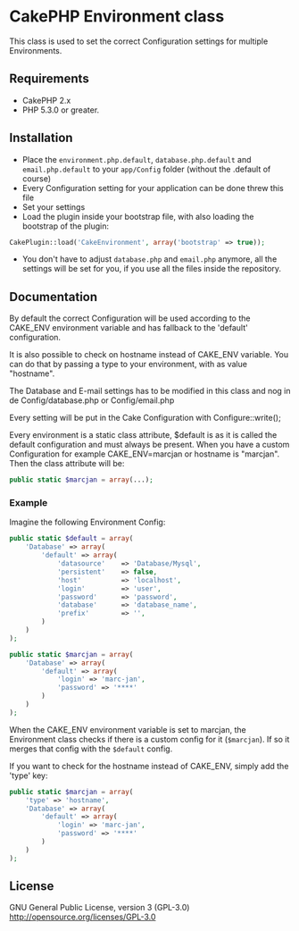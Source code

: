 CakePHP Environment class
================

This class is used to set the correct Configuration settings for multiple Environments.

## Requirements

* CakePHP 2.x
* PHP 5.3.0 or greater.

## Installation

* Place the `environment.php.default`, `database.php.default` and `email.php.default` to your `app/Config` folder (without the .default of course)
* Every Configuration setting for your application can be done threw this file
* Set your settings
* Load the plugin inside your bootstrap file, with also loading the bootstrap of the plugin:

```php
CakePlugin::load('CakeEnvironment', array('bootstrap' => true));
```

* You don't have to adjust `database.php` and `email.php` anymore, all the settings will be set for you, if you use all the files inside the repository.

## Documentation

By default the correct Configuration will be used according to the CAKE_ENV environment variable and has fallback to the 'default' configuration.

It is also possible to check on hostname instead of CAKE_ENV variable. You can do that by passing a type to your environment, with as value "hostname".

The Database and E-mail settings has to be modified in this class and nog in de Config/database.php or Config/email.php

Every setting will be put in the Cake Configuration with Configure::write();

Every environment is a static class attribute, $default is as it is called the default configuration and must always be present.
When you have a custom Configuration for example CAKE_ENV=marcjan or hostname is "marcjan". Then the class attribute will be:

```php
public static $marcjan = array(...);
```

### Example

Imagine the following Environment Config:

```php
public static $default = array(
	'Database' => array(
		'default' => array(
			'datasource'	=> 'Database/Mysql',
			'persistent'	=> false,
			'host'			=> 'localhost',
			'login'			=> 'user',
			'password'		=> 'password',
			'database'		=> 'database_name',
			'prefix'		=> '',
		)
	)
);

public static $marcjan = array(
	'Database' => array(
		'default' => array(
			'login' => 'marc-jan',
			'password' => '****'
		)
	)
);
```

When the CAKE_ENV environment variable is set to marcjan, the Environment class checks if there is a custom config for it (`$marcjan`). If so it merges that config with the `$default` config.

If you want to check for the hostname instead of CAKE_ENV, simply add the 'type' key:

```php
public static $marcjan = array(
	'type' => 'hostname',
	'Database' => array(
		'default' => array(
			'login' => 'marc-jan',
			'password' => '****'
		)
	)
);
```

## License
GNU General Public License, version 3 (GPL-3.0)
http://opensource.org/licenses/GPL-3.0